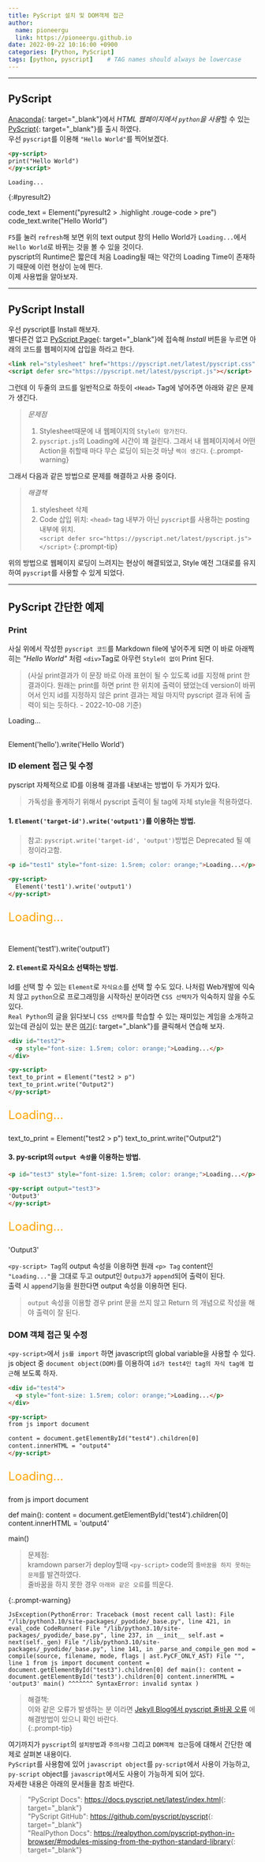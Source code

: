 ```yaml
---
title: PyScript 설치 및 DOM객체 접근
author:
  name: pioneergu
  link: https://pioneergu.github.io
date: 2022-09-22 10:16:00 +0900
categories: [Python, PyScript]
tags: [python, pyscript]    # TAG names should always be lowercase
---
```


<!-- PyScript -->
<script defer src="https://pyscript.net/latest/pyscript.js"></script>

---
## **PyScript**

[Anaconda](https://www.anaconda.com/){: target="_blank"}에서 *HTML 웹페이지에서 `python`을 사용*할 수 있는 [PyScript](https://pyscript.net/){: target="_blank"}를 출시 하였다.  
우선 `pyscript`를 이용해 `"Hello World"`를 찍어보겠다.  

```html
<py-script>
print("Hello World")
</py-script>
```

```text
Loading...
```
{:#pyresult2}

<py-script>
code_text = Element("pyresult2 > .highlight .rouge-code > pre")
code_text.write("Hello World")
</py-script>

`F5`를 눌러 `refresh`해 보면 위의 text output 창의 Hello World가 `Loading...`에서 `Hello World`로 바뀌는 것을 볼 수 있을 것이다.  
pyscript의 Runtime은 짧은데 처음 Loading될 때는 약간의 Loading Time이 존재하기 때문에 이런 현상이 눈에 띈다.  
이제 사용법을 알아보자.

---
## **PyScript Install**

우선 pyscript를 Install 해보자.  
별다른건 없고 [PyScript Page](https://pyscript.net/){: target="_blank"}에 접속해 *Install* 버튼을 누르면 아래의 코드를 웹페이지에 삽입을 하라고 한다.

```html
<link rel="stylesheet" href="https://pyscript.net/latest/pyscript.css" />
<script defer src="https://pyscript.net/latest/pyscript.js"></script>
```

그런데 이 두줄의 코드를 일반적으로 하듯이 `<Head>` Tag에 넣어주면 아래와 같은 문제가 생긴다.

> *문제점*
> 1. Stylesheet때문에 내 웹페이지의 `Style이 망가진다`.
> 2. `pyscript.js`의 Loading에 시간이 꽤 걸린다. 그래서 내 웹페이지에서 어떤 Action을 취할때 마다 무슨 로딩이 되는것 마냥 `렉이 생긴다`.
{:.prompt-warning}

그래서 다음과 같은 방법으로 문제를 해결하고 사용 중이다.  

> *해결책*
> 1. stylesheet 삭제  
> 2. Code 삽입 위치: `<head>` tag 내부가 아닌 `pyscript`를 사용하는 posting 내부에 위치.  
> `<script defer src="https://pyscript.net/latest/pyscript.js"></script>`
{:.prompt-tip}

위의 방법으로 웹페이지 로딩이 느려지는 현상이 해결되었고, Style 예전 그대로를 유지하여 `pyscript`를 사용할 수 있게 되었다.

---
## **PyScript 간단한 예제**
### **Print**
사실 위에서 작성한 `pyscript 코드`를 Markdown file에 넣어주게 되면 이 바로 아래찍히는 *"Hello World"* 처럼 `<div>`Tag로 아무런 `Style이 없이` Print 된다.  
> (사실 print결과가 이 문장 바로 아래 표현이 될 수 있도록 id를 지정해 print 한 결과이다. 원래는 print를 하면 print 한 위치에 출력이 됐었는데 version이 바뀌어서 인지 id를 지정하지 않은 print 결과는 제일 마지막 pyscript 결과 뒤에 출력이 되는 듯하다. - 2022-10-08 기준)  

<p id="hello">Loading...</p><br>

<py-script>
  Element('hello').write('Hello World')
</py-script>

### **ID element 접근 및 수정**

pyscript 자체적으로 ID를 이용해 결과를 내보내는 방법이 두 가지가 있다.
> 가독성을 좋게하기 위해서 pyscript 출력이 될 tag에 자체 style을 적용하였다.

#### 1. `Element('target-id').write('output1')`를 이용하는 방법.  
> 참고: `pyscript.write('target-id', 'output')`방법은 Deprecated 될 예정이라고함.

```html
<p id="test1" style="font-size: 1.5rem; color: orange;">Loading...</p>

<py-script>
  Element('test1').write('output1')
</py-script>
```

<p id="test1" style="font-size: 1.5rem; color: orange;">Loading...</p><br>

<py-script>
  Element('test1').write('output1')
</py-script>

#### 2. `Element`로 자식요소 선택하는 방법.
Id를 선택 할 수 있는 `Element`로 `자식요소`를 선택 할 수도 있다.
나처럼 Web개발에 익숙치 않고 `python`으로 프로그래밍을 시작하신 분이라면 `CSS 선택자`가 익숙하지 않을 수도 있다.  
`Real Python`의 글을 읽다보니 `CSS 선택자`를 학습할 수 있는 재미있는 게임을 소개하고 있는데 관심이 있는 분은 [여기](https://flukeout.github.io/){: target="_blank"}를 클릭해서 연습해 보자.  

```html
<div id="test2">
  <p style="font-size: 1.5rem; color: orange;">Loading...</p>
</div>

<py-script>
text_to_print = Element("test2 > p")
text_to_print.write("Output2")
</py-script>

```

<div id="test2">
  <p style="font-size: 1.5rem; color: orange;">Loading...</p>
</div>

<py-script>
text_to_print = Element("test2 > p")
text_to_print.write("Output2")
</py-script>

#### 3. py-script의 `output 속성`을 이용하는 방법.  

```html
<p id="test3" style="font-size: 1.5rem; color: orange;">Loading...</p>

<py-script output="test3">
'Output3'
</py-script>
```

<p id="test3" style="font-size: 1.5rem; color: orange;">Loading...</p>

<py-script output="test3">
'Output3'
</py-script>

`<py-script> Tag`의 output 속성을 이용하면 원래 `<p> Tag` content인 `"Loading..."`을 그대로 두고 output인 `Outpu3`가 `append`되어 출력이 된다.  
출력 시 `append`기능을 원한다면 output 속성을 이용하면 된다.  
> `output` 속성을 이용할 경우 print 문을 쓰지 않고 Return 의 개념으로 작성을 해야 출력이 잘 된다.

### **DOM 객체 접근 및 수정**
`<py-script>`에서 `js를 import` 하면 javascript의 global variable을 사용할 수 있다.  
js object 중 `document object(DOM)`를 이용하여 `id가 test4인 tag의 자식 tag에 접근`해 보도록 하자.  

```html
<div id="test4">
  <p style="font-size: 1.5rem; color: orange;">Loading...</p>
</div>

<py-script>
from js import document

content = document.getElementById("test4").children[0]
content.innerHTML = "output4"
</py-script>
```

<div id="test4">
  <p style="font-size: 1.5rem; color: orange;">Loading...</p>
</div>

<py-script>
from js import document

def main():
    content = document.getElementById('test4').children[0]
    content.innerHTML = 'output4'

main()
</py-script>

> 문제점:  
> kramdown parser가 deploy할때 `<py-script>` code의 `줄바꿈을 하지 못하는 문제`를 발견하였다.  
> 줄바꿈을 하지 못한 경우 `아래와 같은 오류`를 띄운다.  

{:.prompt-warning}

```text
JsException(PythonError: Traceback (most recent call last): File "/lib/python3.10/site-packages/_pyodide/_base.py", line 421, in eval_code CodeRunner( File "/lib/python3.10/site-packages/_pyodide/_base.py", line 237, in __init__ self.ast = next(self._gen) File "/lib/python3.10/site-packages/_pyodide/_base.py", line 141, in _parse_and_compile_gen mod = compile(source, filename, mode, flags | ast.PyCF_ONLY_AST) File "", line 1 from js import document content = document.getElementById("test3").children[0] def main(): content = document.getElementById('test3').children[0] content.innerHTML = 'output3' main() ^^^^^^^ SyntaxError: invalid syntax )
```

> 해결책:  
> 이와 같은 오류가 발생하는 분 이라면 [Jekyll Blog에서 pyscript 줄바꿈 오류](https://pioneergu.github.io/posts/jekyll-blog-pyscript-error/) 에 해결방법이 있으니 확인 바란다.  
{:.prompt-tip}

여기까지가 `pyscript`의 `설치방법`과 `주의사항` 그리고 `DOM객체 접근`등에 대해서 간단한 예제로 살펴본 내용이다.  
`PyScript`를 사용함에 있어 `javascript object`를 `py-script`에서 사용이 가능하고, `py-script` object를 `javascript`에서도 사용이 가능하게 되어 있다.  
자세한 내용은 아래의 문서들을 참조 바란다.

> "PyScript Docs": <https://docs.pyscript.net/latest/index.html>{: target="_blank"}  
> "PyScript GitHub": <https://github.com/pyscript/pyscript>{: target="_blank"}  
> "RealPython Docs": <https://realpython.com/pyscript-python-in-browser/#modules-missing-from-the-python-standard-library>{: target="_blank"}  